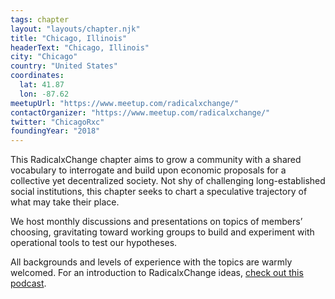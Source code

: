 ```yaml
---
tags: chapter
layout: "layouts/chapter.njk"
title: "Chicago, Illinois"
headerText: "Chicago, Illinois"
city: "Chicago"
country: "United States"
coordinates:
  lat: 41.87
  lon: -87.62
meetupUrl: "https://www.meetup.com/radicalxchange/"
contactOrganizer: "https://www.meetup.com/radicalxchange/"
twitter: "ChicagoRxc"
foundingYear: "2018"
---
```


This RadicalxChange chapter aims to grow a community with a shared vocabulary to interrogate and build upon economic proposals for a collective yet decentralized society. Not shy of challenging long-established social institutions, this chapter seeks to chart a speculative trajectory of what may take their place.

We host monthly discussions and presentations on topics of members’ choosing, gravitating toward working groups to build and experiment with operational tools to test our hypotheses.

All backgrounds and levels of experience with the topics are warmly welcomed. For an introduction to RadicalxChange ideas, [check out this podcast](https://80000hours.org/podcast/episodes/glen-weyl-radically-reforming-capitalism-and-democracy/).
